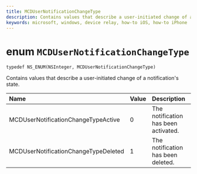 ```yaml
---
title: MCDUserNotificationChangeType
description: Contains values that describe a user-initiated change of a notification's state.
keywords: microsoft, windows, device relay, how-to iOS, how-to iPhone 
---
```


# enum `MCDUserNotificationChangeType`

```
typedef NS_ENUM(NSInteger, MCDUserNotificationChangeType)
```

Contains values that describe a user-initiated change of a notification's state.

|Name | Value | Description |
|:-- |:-- |:-- |
|    MCDUserNotificationChangeTypeActive |0| The notification has been activated.|
|   MCDUserNotificationChangeTypeDeleted|1| The notification has been deleted.|